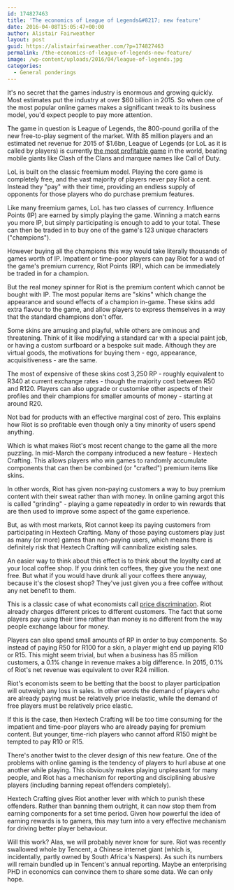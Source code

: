 ```yaml
---
id: 174827463
title: 'The economics of League of Legends&#8217; new feature'
date: 2016-04-08T15:05:47+00:00
author: Alistair Fairweather
layout: post
guid: https://alistairfairweather.com/?p=174827463
permalink: /the-economics-of-league-of-legends-new-feature/
image: /wp-content/uploads/2016/04/league-of-legends.jpg
categories:
  - General ponderings
---
```

It's no secret that the games industry is enormous and growing quickly. Most estimates put the industry at over $60 billion in 2015. So when one of the most popular online games makes a significant tweak to its business model, you'd expect people to pay more attention.

The game in question is League of Legends, the 800-pound gorilla of the new free-to-play segment of the market. With 85 million players and an estimated net revenue for 2015 of $1.6bn, League of Legends (or LoL as it is called by players) is currently <a href="http://www.cnbc.com/2016/01/26/digital-gaming-sales-hit-record-61-billion-in-2015-report.html">the most profitable game</a> in the world, beating mobile giants like Clash of the Clans and marquee names like Call of Duty.

LoL is built on the classic freemium model. Playing the core game is completely free, and the vast majority of players never pay Riot a cent. Instead they "pay" with their time, providing an endless supply of opponents for those players who do purchase premium features.

Like many freemium games, LoL has two classes of currency. Influence Points (IP) are earned by simply playing the game. Winning a match earns you more IP, but simply participating is enough to add to your total. These can then be traded in to buy one of the game's 123 unique characters ("champions").

However buying all the champions this way would take literally thousands of games worth of IP. Impatient or time-poor players can pay Riot for a wad of the game's premium currency, Riot Points (RP), which can be immediately be traded in for a champion.

But the real money spinner for Riot is the premium content which cannot be bought with IP. The most popular items are "skins" which change the appearance and sound effects of a champion in-game. These skins add extra flavour to the game, and allow players to express themselves in a way that the standard champions don't offer.

Some skins are amusing and playful, while others are ominous and threatening. Think of it like modifying a standard car with a special paint job, or having a custom surfboard or a bespoke suit made. Although they are virtual goods, the motivations for buying them - ego, appearance, acquisitiveness - are the same.

The most of expensive of these skins cost 3,250 RP - roughly equivalent to R340 at current exchange rates - though the majority cost between R50 and R120. Players can also upgrade or customise other aspects of their profiles and their champions for smaller amounts of money - starting at around R20.

Not bad for products with an effective marginal cost of zero. This explains how Riot is so profitable even though only a tiny minority of users spend anything.

Which is what makes Riot's most recent change to the game all the more puzzling. In mid-March the company introduced a new feature - Hextech Crafting. This allows players who win games to randomly accumulate components that can then be combined (or "crafted") premium items like skins.

In other words, Riot has given non-paying customers a way to buy premium content with their sweat rather than with money. In online gaming argot this is called "grinding" - playing a game repeatedly in order to win rewards that are then used to improve some aspect of the game experience.

But, as with most markets, Riot cannot keep its paying customers from participating in Hextech Crafting. Many of those paying customers play just as many (or more) games than non-paying users, which means there is definitely risk that Hextech Crafting will cannibalize existing sales.

An easier way to think about this effect is to think about the loyalty card at your local coffee shop. If you drink ten coffees, they give you the next one free. But what if you would have drunk all your coffees there anyway, because it's the closest shop? They've just given you a free coffee without any net benefit to them.

This is a classic case of what economists call <a href="http://www.economicsonline.co.uk/Business_economics/Price_discrimination.html">price discrimination</a>. Riot already charges different prices to different customers. The fact that some players pay using their time rather than money is no different from the way people exchange labour for money.

Players can also spend small amounts of RP in order to buy components. So instead of paying R50 for R100 for a skin, a player might end up paying R10 or R15. This might seem trivial, but when a business has 85 million customers, a 0.1% change in revenue makes a big difference. In 2015, 0.1% of Riot's net revenue was equivalent to over R24 million.

Riot's economists seem to be betting that the boost to player participation will outweigh any loss in sales. In other words the demand of players who are already paying must be relatively price inelastic, while the demand of free players must be relatively price elastic.

If this is the case, then Hextech Crafting will be too time consuming for the impatient and time-poor players who are already paying for premium content. But younger, time-rich players who cannot afford R150 might be tempted to pay R10 or R15.

There's another twist to the clever design of this new feature. One of the problems with online gaming is the tendency of players to hurl abuse at one another while playing. This obviously makes playing unpleasant for many people, and Riot has a mechanism for reporting and disciplining abusive players (including banning repeat offenders completely).

Hextech Crafting gives Riot another lever with which to punish these offenders. Rather than banning them outright, it can now stop them from earning components for a set time period. Given how powerful the idea of earning rewards is to gamers, this may turn into a very effective mechanism for driving better player behaviour.

Will this work? Alas, we will probably never know for sure. Riot was recently swallowed whole by Tencent, a Chinese internet giant (which is, incidentally, partly owned by South Africa's Naspers). As such its numbers will remain bundled up in Tencent's annual reporting. Maybe an enterprising PHD in economics can convince them to share some data. We can only hope.